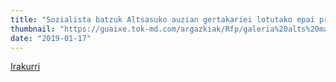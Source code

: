 ```yaml
---
title: "Sozialista batzuk Altsasuko auzian gertakariei lotutako epai proportzionala eta justua eskatu dute"
thumbnail: "https://guaixe.tok-md.com/argazkiak/Rfp/galeria%20alts%20manifa/galeria%20alts%20manifa/cache/1_content.JPG"
date: "2019-01-17"
---
```

[Irakurri](https://guaixe.eus/altsasu/1547708819059-sozialista-batzuk-altsasuko-auzian-gertakariei-lotutako-epai-proportzionala-eta-justua-eskatu-dute)
